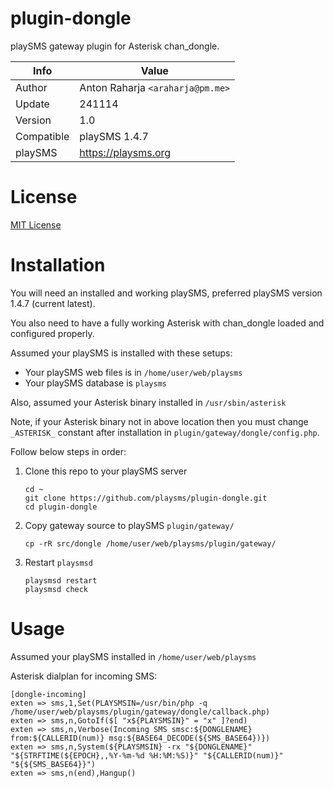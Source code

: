 # plugin-dongle

playSMS gateway plugin for Asterisk chan_dongle.

Info          | Value
------------- | ---------------------------------
Author        | Anton Raharja `<araharja@pm.me>`
Update        | 241114
Version       | 1.0
Compatible    | playSMS 1.4.7
playSMS       | https://playsms.org

# License

[MIT License](LICENSE)

# Installation

You will need an installed and working playSMS, preferred playSMS version 1.4.7 (current latest).

You also need to have a fully working Asterisk with chan_dongle loaded and configured properly.

Assumed your playSMS is installed with these setups:

- Your playSMS web files is in `/home/user/web/playsms`
- Your playSMS database is `playsms`

Also, assumed your Asterisk binary installed in `/usr/sbin/asterisk`

Note, if your Asterisk binary not in above location then you must change `_ASTERISK_` constant after installation in `plugin/gateway/dongle/config.php`.

Follow below steps in order:

1. Clone this repo to your playSMS server

   ```
   cd ~
   git clone https://github.com/playsms/plugin-dongle.git
   cd plugin-dongle
   ```

2. Copy gateway source to playSMS `plugin/gateway/`

   ```
   cp -rR src/dongle /home/user/web/playsms/plugin/gateway/
   ```

3. Restart `playsmsd`

   ```
   playsmsd restart
   playsmsd check
   ```

# Usage

Assumed your playSMS installed in `/home/user/web/playsms`

Asterisk dialplan for incoming SMS:

```
[dongle-incoming]
exten => sms,1,Set(PLAYSMSIN=/usr/bin/php -q /home/user/web/playsms/plugin/gateway/dongle/callback.php)
exten => sms,n,GotoIf($[ "x${PLAYSMSIN}" = "x" ]?end)
exten => sms,n,Verbose(Incoming SMS smsc:${DONGLENAME} from:${CALLERID(num)} msg:${BASE64_DECODE(${SMS_BASE64})})
exten => sms,n,System(${PLAYSMSIN} -rx "${DONGLENAME}" "${STRFTIME(${EPOCH},,%Y-%m-%d %H:%M:%S)}" "${CALLERID(num)}" "${${SMS_BASE64}}")
exten => sms,n(end),Hangup()
```
